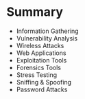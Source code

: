 # Summary

* Information Gathering
* Vulnerability Analysis
* Wireless Attacks
* Web Applications
* Exploitation Tools
* Forensics Tools
* Stress Testing
* Sniffing & Spoofing
* Password Attacks

